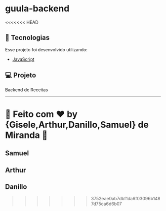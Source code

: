 # guula-backend

<<<<<<< HEAD
## :rocket: Tecnologias

Esse projeto foi desenvolvido utilizando:

- [JavaScript](https://www.oracle.com/br/java/)


## 💻 Projeto

Backend de Receitas 


---

:wave: Feito com ♥ by {Gisele,Arthur,Danillo,Samuel} de Miranda :wave:
=======
## Samuel

## Arthur

## Danillo
>>>>>>> 3752eae0ab7dbf1da6f03096b1487d75ca6d6b07
